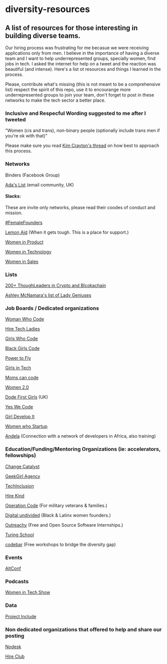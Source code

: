# diversity-resources
## A list of resources for those interesting in building diverse teams. 

Our hiring process was frustrating for me becasue we were receiving applications only from men. I believe in the importance of having a diverse team and I want to help underrepresented groups, specially women, find jobs in tech. I asked the internet for help on a tweet and the reaction was beautiful (and intense). Here's a list ot resources and things I learned in the process. 

Please, contribute what's missing (this is not meant to be a comprehensive list) respect the spirit of this repo, use it to encourange more underrepresented groups to join your team, don't forget to post in these networks to make the tech sector a better place. 

### Inclusive and Respecful Wording suggested to me after I tweeted

"Women (cis and trans), non-binary people (optionally include trans men if you're ok with that)"

Please make sure you read [Kim Crayton's thread](https://twitter.com/KimCrayton1/status/974049180602822661) on how best to approach this process.

### Networks 

Binders (Facebook Group)

[Ada's List](http://adaslist.co/) (email community, UK)

#### Slacks:
These are invite only networks, please read their coodes of conduct and mission. 

[#FemaleFounders](http://hashtagfemalefounders.com/)

[Lemon Aid](http://lemonaid.io/) (When it gets tough. This is a place for support.)

[Women in Product](https://docs.google.com/forms/d/174UlDhlVqOGY3KzmaT1gsxZzDOZ1DNt4G_BHOzpsPWU/viewform)

[Women in Technology](http://witchat.github.io/)

[Women in Sales](http://www.thewomenpreneurs.com/women-in-sales-group)


### Lists 

[200+ ThoughLeaders in Crypto and Blcokachain](https://medium.com/@michelletsng/201-thought-leaders-in-crypto-and-blockchain-the-ultimate-crypto-list-for-event-planners-9e712186cbfb)

[Ashley McNamara's list of Lady Geniuses](https://twitter.com/ashleymcnamara/lists/lady-geniuses)
### Job Boards / Dedicated organizations

[Woman Who Code](https://womenwhocode.org)

[Hire Tech Ladies](https://www.hiretechladies.com/)

[Girls Who Code](https://girlswhocode.com/)

[Black Girls Code](http://www.blackgirlscode.com/)

[Power to Fly](http://t.co/RXsNfbeJcU)

[Girls in Tech](http://girlsintech.org/)

[Moms can code](https://www.momscancode.com/opportunities)

[Women 2.0](https://www.women2.com/founding-workplace/)

[Dode First Girls](https://www.codefirstgirls.org.uk/jobs-blog) (UK)

[Yes We Code](https://www.yeswecode.org/)

[Girl Develop It](https://www.girldevelopit.com/)

[Women who Startup](https://womenwhostartup.com)

[Andela](https://andela.com/) (Connection with a network of developers in Africa, also training)


### Education/Funding/Mentoring Organizations (ie: accelerators, fellowships)

[Change Catalyst](https://changecatalyst.co/)

[GeekGirl Agency](https://agency.geekgirlweb.com)

[TechInclusion](https://techinclusion.co/)

[Hire Kind](https://www.hirekind.io/)

[Operation Code](https://www.operationcode.org/) (For military veterans & families.)

[Digital undivided](https://www.digitalundivided.com/) (Black & Latinx women founders.)

[Outreachy](https://www.outreachy.org/) (Free and Open Source Software Internships.)

[Turing School](https://www.turing.io/)

[codebar](https://codebar.io/) (Free workshops to bridge the diversity gap)

### Events

[AltConf](http://altconf.com/)

### Podcasts

[Women in Tech Show](https://twitter.com/WomenInTechShow)

### Data

[Project Include](http://projectinclude.org/)

### Non dedicated organizations that offered to help and share our posting

[Nodesk](https://nodesk.co/remote-jobs/)

[Hire Club](https://hireclub.com/)
